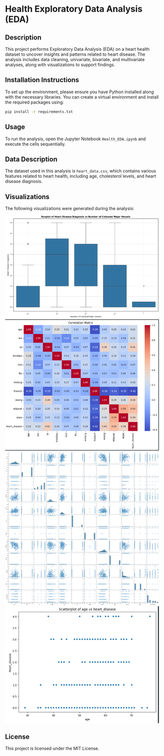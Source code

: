 # Health Exploratory Data Analysis (EDA)

## Description

This project performs Exploratory Data Analysis (EDA) on a heart health dataset to uncover insights and patterns related to heart disease. The analysis includes data cleaning, univariate, bivariate, and multivariate analyses, along with visualizations to support findings.

## Installation Instructions

To set up the environment, please ensure you have Python installed along with the necessary libraries. You can create a virtual environment and install the required packages using:

```bash
pip install -r requirements.txt
```

## Usage

To run the analysis, open the Jupyter Notebook `Health_EDA.ipynb` and execute the cells sequentially.

## Data Description

The dataset used in this analysis is `heart_data.csv`, which contains various features related to heart health, including age, cholesterol levels, and heart disease diagnosis.

## Visualizations

The following visualizations were generated during the analysis:

![Boxplot of Heart Disease vs. CA](ui/baxplot_of_heart_d_vs_ca.png)
![Correlation Graph](ui/correlation_graph.png)
![Pair Plot Graph](ui/pair_plot_graph.png)
![Scatterplot of Age vs. Heart Disease](ui/scatterplot_age_vs_heart_d.png)

## License

This project is licensed under the MIT License.
